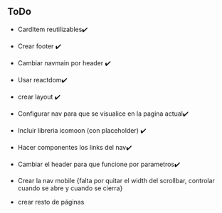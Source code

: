 ## ToDo

- CardItem reutilizables✔️
- Crear footer ✔️
- Cambiar navmain por header ✔️
- Usar reactdom✔️
- crear layout ✔️
- Configurar nav para que se visualice en la pagina actual✔️
- Incluir libreria icomoon (con placeholder) ✔️
- Hacer componentes los links del nav✔️
- Cambiar el header para que funcione por parametros✔️
- Crear la nav mobile {falta por quitar el width del scrollbar, controlar cuando se abre y cuando se cierra}
    
- crear resto de páginas
